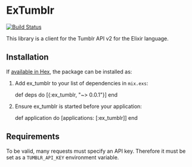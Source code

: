 # ExTumblr
[![Build Status](https://travis-ci.org/svarlet/ex_tumblr.svg?branch=master)](https://travis-ci.org/svarlet/ex_tumblr)

This library is a client for the Tumblr API v2 for the Elixir language.

## Installation

If [available in Hex](https://hex.pm/docs/publish), the package can be installed as:

  1. Add ex_tumblr to your list of dependencies in `mix.exs`:

        def deps do
          [{:ex_tumblr, "~> 0.0.1"}]
        end

  2. Ensure ex_tumblr is started before your application:

        def application do
          [applications: [:ex_tumblr]]
        end

## Requirements

To be valid, many requests must specify an API key. Therefore it must be set as a `TUMBLR_API_KEY` environment variable.
